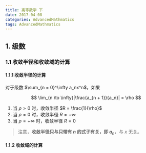 ```yaml
---
title: 高等数学 下
date: 2017-04-08
categories: AdvancedMathmatics
tags: AdvancedMathmatics
---
```


## 1. 级数

<!-- more -->### 1.1 收敛半径和收敛域的计算

#### 1.1.1 收敛半径的计算

对于级数 $\sum_{n = 0}^\infty a_nx^n$，如果

$$
\lim_{n \to \infty}|\frac{a_{n + 1}}{a_n}| = \rho
$$

1. 当 $\rho \gt 0$ 时，收敛半径 $R = \frac{1}{\rho}$
2. 当 $\rho = 0$ 时，收敛半径 $R = + \infty$
3. 当 $\rho = + \infty$ 时，收敛半径 $R = 0$

> 注意，**收敛半径只与只带有 $n$ 的式子有关，即 $a_n$**，与 $x$ 无关。

#### 1.1.2 收敛域的计算
